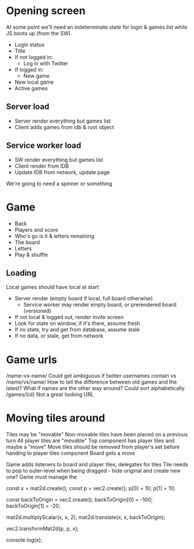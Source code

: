 # Opening screen

At some point we'll need an indeterminate state for login & games list while JS boots up (from the SW).

* Login status
* Title
* If not logged in:
  * Log in with Twitter
* If logged in:
  * New game
* New local game
* Active games

## Server load

* Server render everything but games list
* Client adds games from idb & root object

## Service worker load

* SW render everything but games list
* Client render from IDB
* Update IDB from network, update page

We're going to need a spinner or something

# Game

* Back
* Players and score
* Who's go is it & letters remaining
* The board
* Letters
* Play & shuffle

## Loading

Local games should have local at start

* Server render (empty board if local, full board otherwise)
  * Service worker may render empty board, or prerendered board (versioned)
* If not local & logged out, render invite screen
* Look for state on window, if it's there, assume fresh
* If no state, try and get from database, assume stale
* If no data, or stale, get from network


# Game urls

/name-vs-name/
  Could get ambiguous if twitter usernames contain vs
/name/vs/name/
  How to tell the difference between old games and the latest?
  What if names are the other way around? Could sort alphabetically
/games/{id}
  Not a great looking URL

# Moving tiles around

Tiles may be "movable"
Non-movable tiles have been placed on a previous turn
All player tiles are "movable"
Top component has player tiles and maybe a "move"
Move tiles should be removed from player's set before handing to player tiles component
Board gets a move

Game adds listeners to board and player tiles, delegates for tiles
Tile needs to pop to outer-level when being dragged - hide original and create new one?
Game must manage the 


const x = mat2d.create();
const p = vec2.create();
p[0] = 10;
p[1] = 10;

const backToOrigin = vec2.create();
backToOrigin[0] = -100;
backToOrigin[1] = -20;

mat2d.multiplyScalar(x, x, 2);
mat2d.translate(x, x, backToOrigin);

vec2.transformMat2d(p, p, x);

console.log(x);